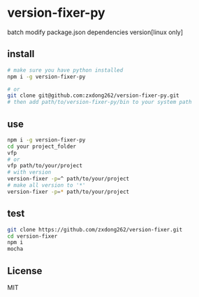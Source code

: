 # version-fixer-py
batch modify package.json dependencies version[linux only]

## install
```bash
# make sure you have python installed
npm i -g version-fixer-py

# or
git clone git@github.com:zxdong262/version-fixer-py.git
# then add path/to/version-fixer-py/bin to your system path
```

## use
```bash
npm i -g version-fixer-py
cd your project_folder
vfp
# or
vfp path/to/your/project
# with version
version-fixer -p=^ path/to/your/project
# make all version to '*'
version-fixer -p=* path/to/your/project
```

## test
```bash
git clone https://github.com/zxdong262/version-fixer.git
cd version-fixer
npm i
mocha
```

## License
MIT